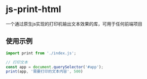 # js-print-html

一个通过原生js实现的打印机输出文本效果的库，可用于任何前端项目

## 使用示例

```js
import print from './index.js';

// 打印文本
const app = document.querySelector('#app');
print(app, '需要打印的文本内容', 500)
```